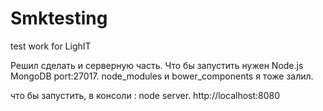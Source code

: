 # Smktesting
test work for LighIT

Решил сделать и серверную часть.
Что бы запустить нужен Node.js MongoDB port:27017.
node_modules и bower_components я тоже залил.

что бы запустить, в консоли : node server. 
http://localhost:8080
